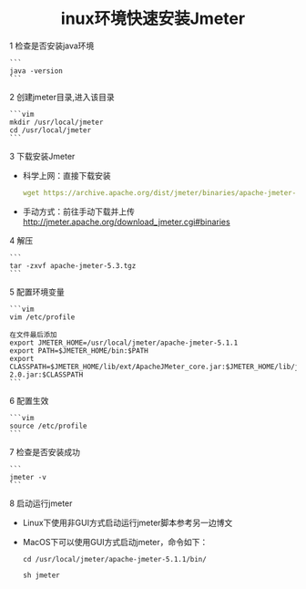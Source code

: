 # <center>inux环境快速安装Jmeter

1 检查是否安装java环境

    ```
    java -version
    ```

2 创建jmeter目录,进入该目录

    ```vim
    mkdir /usr/local/jmeter
    cd /usr/local/jmeter
    ```

3 下载安装Jmeter  

* 科学上网：直接下载安装 

    ```yml
    wget https://archive.apache.org/dist/jmeter/binaries/apache-jmeter-5.3.tgz
    ```

* 手动方式：前往手动下载并上传 http://jmeter.apache.org/download_jmeter.cgi#binaries  

4 解压

    ```
    tar -zxvf apache-jmeter-5.3.tgz
    ```

5 配置环境变量

    ```vim
    vim /etc/profile

    在文件最后添加
    export JMETER_HOME=/usr/local/jmeter/apache-jmeter-5.1.1
    export PATH=$JMETER_HOME/bin:$PATH
    export CLASSPATH=$JMETER_HOME/lib/ext/ApacheJMeter_core.jar:$JMETER_HOME/lib/jorphan.jar:$JMETER_HOME/lib/logkit-2.0.jar:$CLASSPATH
    ```

6 配置生效

    ```vim
    source /etc/profile
    ```

7 检查是否安装成功

    ```
    jmeter -v
    ```

8 启动运行jmeter   
* Linux下使用非GUI方式启动运行jmeter脚本参考另一边博文
* MacOS下可以使用GUI方式启动jmeter，命令如下：

    ```vim
    cd /usr/local/jmeter/apache-jmeter-5.1.1/bin/

    sh jmeter
    ```
